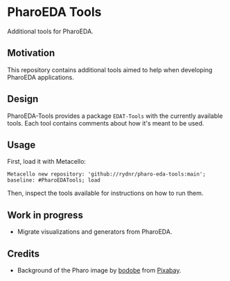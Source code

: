 # PharoEDA Tools

Additional tools for PharoEDA.

## Motivation

This repository contains additional tools aimed to help when developing PharoEDA applications.

## Design

PharoEDA-Tools provides a package `EDAT-Tools` with the currently available tools. Each tool contains comments about how it's meant to be used.

## Usage

First, load it with Metacello:

```smalltalk
Metacello new repository: 'github://rydnr/pharo-eda-tools:main'; baseline: #PharoEDATools; load
```

Then, inspect the tools available for instructions on how to run them.

## Work in progress

- Migrate visualizations and generators from PharoEDA.

## Credits

- Background of the Pharo image by <a href="https://pixabay.com/users/bodobe-1222375/?utm_source=link-attribution&amp;utm_medium=referral&amp;utm_campaign=image&amp;utm_content=911804">bodobe</a> from <a href="https://pixabay.com/?utm_source=link-attribution&amp;utm_medium=referral&amp;utm_campaign=image&amp;utm_content=911804">Pixabay</a>.

